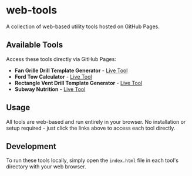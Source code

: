 # web-tools

A collection of web-based utility tools hosted on GitHub Pages.

## Available Tools

Access these tools directly via GitHub Pages:

- **Fan Grille Drill Template Generator** - [Live Tool](https://dmwyatt.github.io/web-tools/fan-grille-drill-template-generator/)
- **Ford Tow Calculator** - [Live Tool](https://dmwyatt.github.io/web-tools/ford-tow-calc/)
- **Rectangle Vent Drill Template Generator** - [Live Tool](https://dmwyatt.github.io/web-tools/rectangle-vent-drill-template-generator/)
- **Subway Nutrition** - [Live Tool](https://dmwyatt.github.io/web-tools/subway-nutrition/)

## Usage

All tools are web-based and run entirely in your browser. No installation or setup required - just click the links above to access each tool directly.

## Development

To run these tools locally, simply open the `index.html` file in each tool's directory with your web browser.
